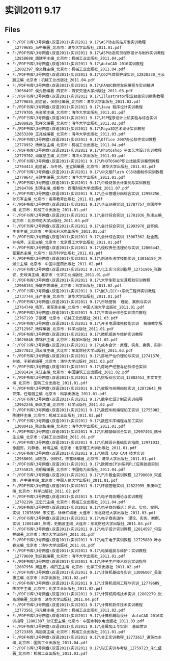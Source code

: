 # 实训2011 9.17

## Files

- `F:/PDF书库\3号网盘\双语2011\实训2011 9.17\ASP动态网站开发实训教程_12779685_马中编著_北京市：清华大学出版社_2011.01.pdf`
- `F:/PDF书库\3号网盘\双语2011\实训2011 9.17\ASP动态网页程序设计与制作实训教程_12858698_唐建平主编_北京市：机械工业出版社_2011.04.pdf`
- `F:/PDF书库\3号网盘\双语2011\实训2011 9.17\AutoCAD 2010实训教程_12802397_徐文胜主编_北京市：机械工业出版社_2011.04.pdf`
- `F:/PDF书库\3号网盘\双语2011\实训2011 9.17\CO2气体保护焊实训_12828330_王云鹏主编_北京市：机械工业出版社_2011.04.pdf`
- `F:/PDF书库\3号网盘\双语2011\实训2011 9.17\FANUC数控车床编程与实训精讲_13056497_侯先勤编著_西安市：西安交通大学出版社_2011.03.pdf`
- `F:/PDF书库\3号网盘\双语2011\实训2011 9.17\Illustrator职业技能实训案例教程_12779655_赵苗苗，张恩佳编著_北京市：清华大学出版社_2011.03.pdf`
- `F:/PDF书库\3号网盘\双语2011\实训2011 9.17\Java 程序设计实训教程_12779705_余金荣主编_北京市：清华大学出版社_2011.01.pdf`
- `F:/PDF书库\3号网盘\双语2011\实训2011 9.17\JSP程序设计上机实验与综合实训_12808926_耿祥义编著_北京市：清华大学出版社_2011.02.pdf`
- `F:/PDF书库\3号网盘\双语2011\实训2011 9.17\Maya3D艺术设计实训教程_12853200_王兆成编著_北京市：清华大学出版社_2011.03.pdf`
- `F:/PDF书库\3号网盘\双语2011\实训2011 9.17\Office 2007办公软件实训教程_12778952_杨继波主编_北京市：机械工业出版社_2011.04.pdf`
- `F:/PDF书库\3号网盘\双语2011\实训2011 9.17\Photoshop 平面艺术设计实训教程_12779702_尚展垒主编_北京市：清华大学出版社_2011.03.pdf`
- `F:/PDF书库\3号网盘\双语2011\实训2011 9.17\PHOTOSHOP职业技能实训案例教程_12764413_赵苗苗，马冬艳，王立娟编著_北京市：清华大学出版社_2011.03.pdf`
- `F:/PDF书库\3号网盘\双语2011\实训2011 9.17\中文版Flash CS5动画制作实训教程_12779647_王建生编著_北京市：清华大学出版社_2011.01.pdf`
- `F:/PDF书库\3号网盘\双语2011\实训2011 9.17\中级财务会计案例与实训教程_12984786_彭萍主编_成都市：西南财经大学出版社_2011.07.pdf`
- `F:/PDF书库\3号网盘\双语2011\实训2011 9.17\企业管理分岗综合实训_12998256_孙万军主编_北京市：高等教育出版社_2011.01.pdf`
- `F:/PDF书库\3号网盘\双语2011\实训2011 9.17\企业纳税实训_12787757_宣国萍主编_北京市：机械工业出版社_2011.01.pdf`
- `F:/PDF书库\3号网盘\双语2011\实训2011 9.17\会计综合实训_12781936_陈凌主编_北京市：北京师范大学出版社_2011.03.pdf`
- `F:/PDF书库\3号网盘\双语2011\实训2011 9.17\会计综合实训_12993978_吕怀婉，李青主编_北京市：中国水利水电出版社_2011.01.pdf`
- `F:/PDF书库\3号网盘\双语2011\实训2011 9.17\会计综合实训_13067362_赵金燕，孙艳萍，王宏主编_北京市：北京理工大学出版社_2011.01.pdf`
- `F:/PDF书库\3号网盘\双语2011\实训2011 9.17\侵权责任法理论与实训_12866442_张翼杰主编_北京市：经济科学出版社_2011.01.pdf`
- `F:/PDF书库\3号网盘\双语2011\实训2011 9.17\刺法灸法学技能实训_13016159_冯淑兰主编_北京市：中国中医药出版社_2011.02.pdf`
- `F:/PDF书库\3号网盘\双语2011\实训2011 9.17\化工实习实训指导_12751906_张群安，史政海主编_北京市：化学工业出版社_2011.01.pdf`
- `F:/PDF书库\3号网盘\双语2011\实训2011 9.17\大学生职业生涯规划实训教程_12968153_杨敏杰等编著_北京市：科学出版社_2011.02.pdf`
- `F:/PDF书库\3号网盘\双语2011\实训2011 9.17\嵌入式CC++系统工程师实训教程_12737744_庄严主编_北京市：清华大学出版社_2011.01.pdf`
- `F:/PDF书库\3号网盘\双语2011\实训2011 9.17\市场营销  理论、案例与实训_12764740_杨军，束军意主编_北京市：中国人民大学出版社_2011.01.pdf`
- `F:/PDF书库\3号网盘\双语2011\实训2011 9.17\平面设计综合实训项目教程_12767193_于丽著_北京市：机械工业出版社_2011.03.pdf`
- `F:/PDF书库\3号网盘\双语2011\实训2011 9.17\开关电源维修技能实训  精编教学版_12712567_杨晖编著_北京市：科学出版社_2011.01.pdf`
- `F:/PDF书库\3号网盘\双语2011\实训2011 9.17\微机组装与维护实训教程_13026846_李锦伟主编_北京市：科学出版社_2011.02.pdf`
- `F:/PDF书库\3号网盘\双语2011\实训2011 9.17\成本会计：原理、实务、案例、实训_12877023_周云凌主编_大连市：东北财经大学出版社_2011.03.pdf`
- `F:/PDF书库\3号网盘\双语2011\实训2011 9.17\房地产估价理论与实训_12741370_孙颖，于新颖编著_北京市：清华大学出版社_2011.03.pdf`
- `F:/PDF书库\3号网盘\双语2011\实训2011 9.17\房地产经营与估价综合实训_12891424_朱江主编_北京市：中国建筑工业出版社_2011.02.pdf`
- `F:/PDF书库\3号网盘\双语2011\实训2011 9.17\排版综合实训_12802453_李文育主编_北京市：国防工业出版社_2011.01.pdf`
- `F:/PDF书库\3号网盘\双语2011\实训2011 9.17\收银与纳税岗位实训_12872643_穆亚萍，任瑞丽主编_北京市：科学出版社_2011.01.pdf`
- `F:/PDF书库\3号网盘\双语2011\实训2011 9.17\数字化设计制造实训指导_12962246_靳岚主编_北京市：科学出版社_2011.02.pdf`
- `F:/PDF书库\3号网盘\双语2011\实训2011 9.17\数控车削编程加工实训_12755982_陈建环主编_北京市：机械工业出版社_2011.03.pdf`
- `F:/PDF书库\3号网盘\双语2011\实训2011 9.17\数控车床编程与加工实训_13000416_陈远智主编_北京市：清华大学出版社_2011.01.pdf`
- `F:/PDF书库\3号网盘\双语2011\实训2011 9.17\机械基础综合实训_12997493_陈长生主编_北京市：机械工业出版社_2011.01.pdf`
- `F:/PDF书库\3号网盘\双语2011\实训2011 9.17\机械设计基础实训指南_12971033_徐起贺，刘静香，付靖主编_北京市：北京理工大学出版社_2011.01.pdf`
- `F:/PDF书库\3号网盘\双语2011\实训2011 9.17\模具 CAD CAM 技术实训_12958691_周志强，张晓红，陈富标编著_北京市：清华大学出版社_2011.01.pdf`
- `F:/PDF书库\3号网盘\双语2011\实训2011 9.17\欧姆龙CP1H系列PLC应用技能实训_12755825_肖明耀编著_北京市：中国电力出版社_2011.04.pdf`
- `F:/PDF书库\3号网盘\双语2011\实训2011 9.17\汽车钣金实训教程_12798080_宋孟辉，卢中德主编_北京市：中国人民大学出版社_2011.01.pdf`
- `F:/PDF书库\3号网盘\双语2011\实训2011 9.17\环境管理实训_12822995_朱庚申主编_北京市：科学出版社_2011.02.pdf`
- `F:/PDF书库\3号网盘\双语2011\实训2011 9.17\电子商务概论与实训教程_12782196_王忠元主编_北京市：机械工业出版社_2011.04.pdf`
- `F:/PDF书库\3号网盘\双语2011\实训2011 9.17\电子商务概论：理论、实务、案例、实训_12876396_宋文官，徐继红编著_大连市：东北财经大学出版社_2011.03.pdf`
- `F:/PDF书库\3号网盘\双语2011\实训2011 9.17\电子商务运作  理论、实务、案例、实训_12801483_陈明，史勤波主编_大连市：东北财经大学出版社_2011.03.pdf`
- `F:/PDF书库\3号网盘\双语2011\实训2011 9.17\电子设计实训教程_12814597_何宝祥编著_北京市：清华大学出版社_2011.01.pdf`
- `F:/PDF书库\3号网盘\双语2011\实训2011 9.17\电工电子实训教程_12725889_叶水春主编_北京市：清华大学出版社_2011.01.pdf`
- `F:/PDF书库\3号网盘\双语2011\实训2011 9.17\电脑组装与维护：实训教程_12779609_耿庆民编著_北京市：清华大学出版社_2011.01.pdf`
- `F:/PDF书库\3号网盘\双语2011\实训2011 9.17\种子生产技术综合实训指导_12807956_周显忠，梅四卫主编_北京市：化学工业出版社_2011.02.pdf`
- `F:/PDF书库\3号网盘\双语2011\实训2011 9.17\计算机基础与实训_13006007_吴淑惠主编_北京市：科学出版社_2011.02.pdf`
- `F:/PDF书库\3号网盘\双语2011\实训2011 9.17\计算机组网工程与实训_12779689_陈学平主编_北京市：化学工业出版社_2011.02.pdf`
- `F:/PDF书库\3号网盘\双语2011\实训2011 9.17\计算机网络技术实训_12802279_张高煜编著_北京市：清华大学出版社_2011.04.pdf`
- `F:/PDF书库\3号网盘\双语2011\实训2011 9.17\计算机软件技术实训教程_12773561_冯元椿主编_北京市：机械工业出版社_2011.02.pdf`
- `F:/PDF书库\3号网盘\双语2011\实训2011 9.17\计算机辅助设计  AutoCAD 2010实训指导_12802387_孙江宏主编_北京市：中国水利水电出版社_2011.03.pdf`
- `F:/PDF书库\3号网盘\双语2011\实训2011 9.17\金属加工与实训  基础常识_12723385_禹加宽主编_北京市：机械工业出版社_2011.01.pdf`
- `F:/PDF书库\3号网盘\双语2011\实训2011 9.17\金工实训教程_12772617_谭英杰主编_北京市：国防工业出版社_2011.04.pdf`
- `F:/PDF书库\3号网盘\双语2011\实训2011 9.17\钳工实训与考级_12759723_朱仁盛著_北京市：机械工业出版社_2011.03.pdf`
